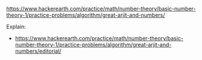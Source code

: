 https://www.hackerearth.com/practice/math/number-theory/basic-number-theory-1/practice-problems/algorithm/great-arjit-and-numbers/

Explain:

- https://www.hackerearth.com/practice/math/number-theory/basic-number-theory-1/practice-problems/algorithm/great-arjit-and-numbers/editorial/
